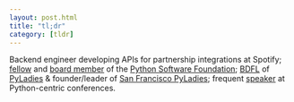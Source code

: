 ```yaml
---
layout: post.html
title: "tl;dr"
category: [tldr]
---
```


Backend engineer developing APIs for partnership integrations at Spotify; [fellow][1] and [board member][2] of the [Python Software Foundation][3]; [BDFL][4] of [PyLadies][5] & founder/leader of [San Francisco PyLadies][6]; frequent [speaker][7] at Python-centric conferences.

[1]: http://www.python.org/psf/members/#nominated-members
[2]: http://www.python.org/psf/members/#board-of-directors
[3]: http://www.python.org/psf
[4]: http://en.wikipedia.org/wiki/Benevolent_dictator_for_life
[5]: http://www.pyladies.com
[6]: http://www.meetup.com/pyladiessf
[7]: http://roguelynn.com/talks
